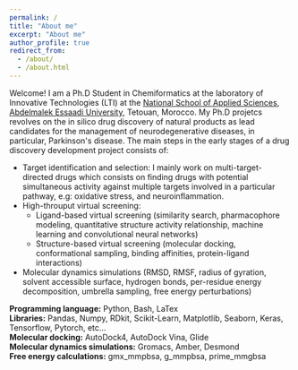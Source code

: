 ```yaml
---
permalink: /
title: "About me"
excerpt: "About me"
author_profile: true
redirect_from: 
  - /about/
  - /about.html
---
```


Welcome! I am a Ph.D Student in Chemiformatics at the laboratory of Innovative Technologies (LTI) at the [National School of Applied Sciences](http://ensat.ac.ma/Portail/), [Abdelmalek Essaadi University](http://www.uae.ma/website/), Tetouan, Morocco. My Ph.D projetcs revolves on the in silico drug discovery of natural products as lead candidates for the management of neurodegenerative diseases, in particular, Parkinson's disease. The main steps in the early stages of a drug discovery development project consists of:
   * Target identification and selection: I mainly work on multi-target-directed drugs which consists on finding drugs with potential simultaneous activity against multiple targets involved in a particular pathway, e.g: oxidative stress, and neuroinflammation.
   * High-throuput virtual screening:
        * Ligand-based virtual screening (similarity search, pharmacophore modeling, quantitative structure activity relationship, machine learning and convolutional neural networks)
        * Structure-based virtual screening (molecular docking, conformational sampling, binding affinities, protein-ligand interactions)
   * Molecular dynamics simulations (RMSD, RMSF, radius of gyration, solvent accessible surface, hydrogen bonds, per-residue energy decomposition, umbrella sampling, free energy perturbations)
  
**Programming language:** Python, Bash, LaTex  
**Libraries:** Pandas, Numpy, RDkit, Scikit-Learn, Matplotlib, Seaborn, Keras, Tensorflow, Pytorch, etc...  
**Molecular docking:** AutoDock4, AutoDock Vina, Glide   
**Molecular dynamics simulations:** Gromacs, Amber, Desmond  
**Free energy calculations:** gmx_mmpbsa, g_mmpbsa, prime_mmgbsa  

